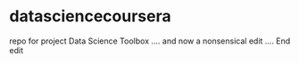 # datasciencecoursera
repo for project Data Science Toolbox
.... and now a nonsensical edit ....
End edit
